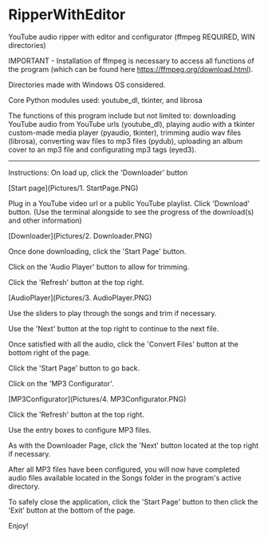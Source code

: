 # RipperWithEditor
YouTube audio ripper with editor and configurator (ffmpeg REQUIRED, WIN directories)

IMPORTANT - Installation of ffmpeg is necessary to access all functions of the program
(which can be found here https://ffmpeg.org/download.html).

Directories made with Windows OS considered.

Core Python modules used: youtube_dl, tkinter, and librosa

The functions of this program include but not limited to: downloading YouTube audio from YouTube urls (youtube_dl), playing audio with a tkinter custom-made media player (pyaudio, tkinter), trimming audio wav files (librosa), converting wav files to mp3 files (pydub), uploading an album cover to an mp3 file and configurating mp3 tags (eyed3).

----------------------------------------------------------------------------------------------------------------------------------------
Instructions:
On load up, click the 'Downloader' button

[Start page](Pictures/1. StartPage.PNG)

Plug in a YouTube video url or a public YouTube playlist. Click 'Download' button.
(Use the terminal alongside to see the progress of the download(s) and other information)

[Downloader](Pictures/2. Downloader.PNG)

Once done downloading, click the 'Start Page' button.

Click on the 'Audio Player' button to allow for trimming.

Click the 'Refresh' button at the top right.

[AudioPlayer](Pictures/3. AudioPlayer.PNG)

Use the sliders to play through the songs and trim if necessary.

Use the 'Next' button at the top right to continue to the next file.

Once satisfied with all the audio, click the 'Convert Files' button at the bottom right of the page.

Click the 'Start Page' button to go back.

Click on the 'MP3 Configurator'.

[MP3Configurator](Pictures/4. MP3Configurator.PNG)

Click the 'Refresh' button at the top right.

Use the entry boxes to configure MP3 files.

As with the Downloader Page, click the 'Next' button located at the top right if necessary.

After all MP3 files have been configured, you will now have completed audio files available located in the Songs folder in the program's active directory.

To safely close the application, click the 'Start Page' button to then click the 'Exit' button at the bottom of the page.

Enjoy!
